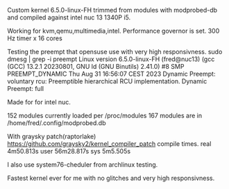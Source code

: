 Custom kernel 6.5.0-linux-FH trimmed from modules with modprobed-db and compiled against intel nuc 13 1340P i5.

Working for kvm,qemu,multimedia,intel.
Performance governor is set.
300 Hz timer x 16 cores

Testing the preempt that opensuse use with very high responsivness.
sudo dmesg | grep -i preempt
Linux version 6.5.0-linux-FH (fred@nuc13) (gcc (GCC) 13.2.1 20230801, GNU ld (GNU Binutils) 2.41.0) #8 SMP PREEMPT_DYNAMIC Thu Aug 31 16:56:07 CEST 2023
Dynamic Preempt: voluntary
rcu: Preemptible hierarchical RCU implementation.
Dynamic Preempt: full

Made for for intel nuc.

152 modules currently loaded per /proc/modules
167 modules are in /home/fred/.config/modprobed.db

With graysky patch(raptorlake) https://github.com/graysky2/kernel_compiler_patch compile times.
real 4m50.813s user 56m28.817s sys 5m5.505s

I also use system76-cheduler from archlinux testing.

Fastest kernel ever for me with no glitches and very high responsivness.
